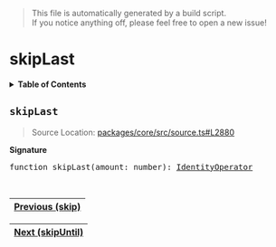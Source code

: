 > This file is automatically generated by a build script.<br>If you notice anything off, please feel free to open a new issue!

# skipLast

<details><summary><b>Table of Contents</b></summary><br>

1. [<code>skipLast</code>](#skipLast)</details>

## <a name="skipLast"></a><code>skipLast</code>

> Source Location: [packages\/core\/src\/source.ts#L2880](..\/..\/packages\/core\/src\/source.ts#L2880)

<b>Signature</b>

<pre>function skipLast(amount: number): <a href="001-IdentityOperator.md#IdentityOperator">IdentityOperator</a></pre><br>

| [Previous \(skip\)](070-skip.md#readme) |
| --- |

<div align="right">

| [Next \(skipUntil\)](072-skipUntil.md#readme) |
| --- |
</div>
